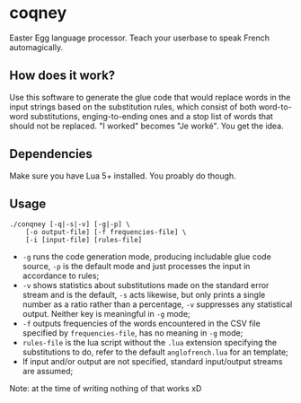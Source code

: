 # coqney
Easter Egg language processor. Teach your userbase to speak French automagically. 

## How does it work?
Use this software to generate the glue code that would replace words in the input strings based
on the substitution rules, which consist of both word-to-word substitutions, enging-to-ending ones
and a stop list of words that should not be replaced. "I worked" becomes "Je worké". You get the idea.

## Dependencies
Make sure you have Lua 5+ installed. You proably do though.

## Usage
```
./conqney [-q|-s|-v] [-g|-p] \
    [-o output-file] [-f frequencies-file] \
    [-i [input-file] [rules-file] 
```
* `-g` runs the code generation mode, producing includable glue code source, `-p` is the default mode and just 
processes the input in accordance to rules;
* `-v` shows statistics about substitutions made on the standard error stream and is the default, `-s` acts 
likewise, but only prints a single number as a ratio rather than a percentage, `-v` suppresses any statistical
output. Neither key is meaningful in `-g` mode;
* `-f` outputs frequencies of the words encountered in the CSV file specified by `frequencies-file`, has no
meaning in `-g` mode;
* `rules-file` is the lua script without the `.lua` extension specifying the substitutions to do,
refer to the default `anglofrench.lua` for an template;
* If input and/or output are not specified, standard input/output streams are assumed;

Note: at the time of writing nothing of that works xD
